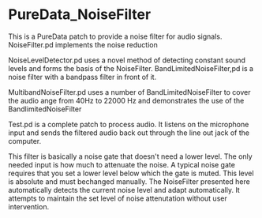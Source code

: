 # PureData_NoiseFilter
This is a PureData patch to provide a noise filter for audio signals.
NoiseFilter.pd implements the noise reduction

NoiseLevelDetector.pd uses a novel method of detecting constant sound levels and forms the basis of the NoiseFilter.
BandLimitedNoiseFilter,pd is a noise filter with a bandpass filter in front of it.

MultibandNoiseFilter.pd uses a number of BandLimitedNoiseFilter to cover the audio ange from 40Hz to 22000 Hz and demonstrates the use of the BandlimitedNoiseFilter

Test.pd is a complete patch to process audio.  It listens on the microphone input and sends the filtered audio back out through the line out jack of the computer.

This filter is basically a noise gate that doesn't need a lower level.  The only needed input is how much to attenuate the noise.  A typical noise gate requires that you set a lower level below which the gate is muted.  This level is absolute and must bechanged manually.  The NoiseFilter presented here automatically detects the current noise level and adapt automatically.  It attempts to maintain the set level of noise attenutation without user intervention.
